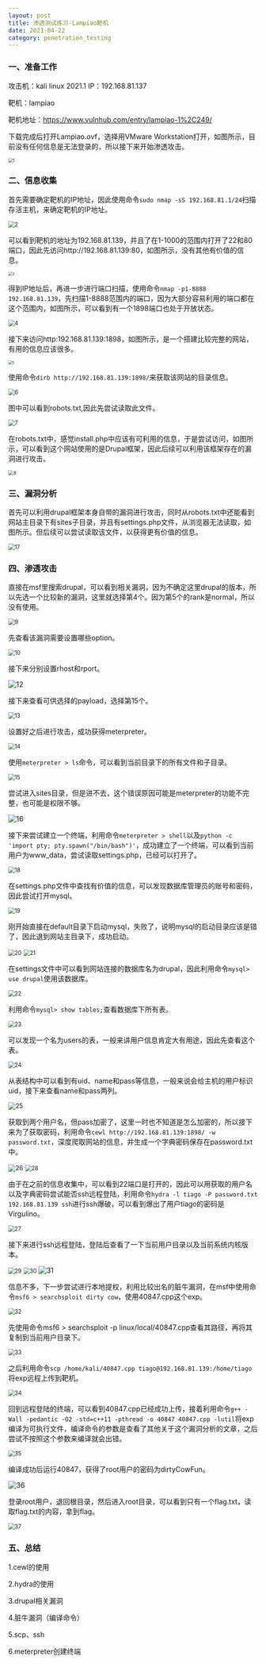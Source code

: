 ```yaml
---
layout: post
title: 渗透测试练习-Lampiao靶机
date: 2021-04-22
category: penetration_testing
---
```


### 一、准备工作

攻击机：kali linux 2021.1 IP：192.168.81.137

靶机：lampiao

靶机地址：https://www.vulnhub.com/entry/lampiao-1%2C249/

下载完成后打开Lampiao.ovf，选择用VMware Workstation打开，如图所示，目前没有任何信息是无法登录的，所以接下来开始渗透攻击。

<img src="https://github.com/littleO-range/littleO-range.github.io/raw/master/_ptimages/1.png" alt="1" style="zoom: 60%;" />

### 二、信息收集

首先需要确定靶机的IP地址，因此使用命令`sudo nmap -sS 192.168.81.1/24`扫描存活主机，来确定靶机的IP地址。

<img src="https://github.com/littleO-range/littleO-range.github.io/raw/master/_ptimages/2.png" alt="2" style="zoom: 80%;" />

可以看到靶机的地址为192.168.81.139，并且了在1-1000的范围内打开了22和80端口，因此先访问http://192.168.81.139:80，如图所示，没有其他有价值的信息。

<img src="https://github.com/littleO-range/littleO-range.github.io/raw/master/_ptimages/3.png" alt="3" style="zoom: 50%;" />

得到IP地址后，再进一步进行端口扫描，使用命令`nmap -p1-8888 192.168.81.139`，先扫描1-8888范围内的端口，因为大部分容易利用的端口都在这个范围内，如图所示，可以看到有一个1898端口也处于开放状态。

<img src="https://github.com/littleO-range/littleO-range.github.io/raw/master/_ptimages/4.png" alt="4" style="zoom: 80%;" />

接下来访问http:192.168.81.139:1898，如图所示，是一个搭建比较完整的网站，有用的信息应该很多。

<img src="https://github.com/littleO-range/littleO-range.github.io/raw/master/_ptimages/5.png" alt="5" style="zoom: 50%;" />

使用命令`dirb http://192.168.81.139:1898/`来获取该网站的目录信息。

<img src="https://github.com/littleO-range/littleO-range.github.io/raw/master/_ptimages/6.png" alt="6" style="zoom: 80%;" />

图中可以看到robots.txt,因此先尝试读取此文件。

<img src="https://github.com/littleO-range/littleO-range.github.io/raw/master/_ptimages/7.png" alt="7" style="zoom: 80%;" />

在robots.txt中，感觉install.php中应该有可利用的信息，于是尝试访问，如图所示，可以看到这个网站使用的是Drupal框架，因此后续可以利用该框架存在的漏洞进行攻击。

<img src="https://github.com/littleO-range/littleO-range.github.io/raw/master/_ptimages/8.png" alt="8" style="zoom: 65%;" />

### 三、漏洞分析

首先可以利用drupal框架本身自带的漏洞进行攻击，同时从robots.txt中还能看到网站主目录下有sites子目录，并且有settings.php文件，从浏览器无法读取，如图所示。但后续可以尝试读取该文件，以获得更有价值的信息。

<img src="https://github.com/littleO-range/littleO-range.github.io/raw/master/_ptimages/17.png" alt="17" style="zoom: 80%;" />

### 四、渗透攻击

直接在msf里搜索drupal，可以看到相关漏洞，因为不确定这里drupal的版本，所以先选一个比较新的漏洞，这里就选择第4个。因为第5个的rank是normal，所以没有使用。

<img src="https://github.com/littleO-range/littleO-range.github.io/raw/master/_ptimages/9.png" alt="9" style="zoom: 80%;" />

先查看该漏洞需要设置哪些option。

<img src="https://github.com/littleO-range/littleO-range.github.io/raw/master/_ptimages/10.png" alt="10" style="zoom: 80%;" />

接下来分别设置rhost和rport。

<img src="https://github.com/littleO-range/littleO-range.github.io/raw/master/_ptimages/12.png" alt="12" style="zoom: 100%;" />

接下来查看可供选择的payload，选择第15个。

<img src="https://github.com/littleO-range/littleO-range.github.io/raw/master/_ptimages/13.png" alt="13" style="zoom: 80%;" />

设置好之后进行攻击，成功获得meterpreter。

<img src="https://github.com/littleO-range/littleO-range.github.io/raw/master/_ptimages/14.png" alt="14" style="zoom: 80%;" />

使用`meterpreter > ls`命令，可以看到当前目录下的所有文件和子目录。

<img src="https://github.com/littleO-range/littleO-range.github.io/raw/master/_ptimages/15.png" alt="15" style="zoom: 80%;" />

尝试进入sites目录，但是进不去，这个错误原因可能是meterpreter的功能不完整，也可能是权限不够。

<img src="https://github.com/littleO-range/littleO-range.github.io/raw/master/_ptimages/16.png" alt="16" style="zoom: 100%;" />

接下来尝试建立一个终端，利用命令`meterpreter > shell`以及`python -c 'import pty; pty.spawn("/bin/bash")'`，成功建立了一个终端，可以看到当前用户为www_data，尝试读取settings.php，已经可以打开了。

<img src="https://github.com/littleO-range/littleO-range.github.io/raw/master/_ptimages/18.png" alt="18" style="zoom: 80%;" />

在settings.php文件中查找有价值的信息，可以发现数据库管理员的账号和密码，因此尝试打开mysql。

<img src="https://github.com/littleO-range/littleO-range.github.io/raw/master/_ptimages/19.png" alt="19" style="zoom: 80%;" />

刚开始直接在default目录下启动mysql，失败了，说明mysql的启动目录应该是错了，因此退到网站主目录下，成功启动。

<img src="https://github.com/littleO-range/littleO-range.github.io/raw/master/_ptimages/20.png" alt="20" style="zoom: 80%;" />

<img src="https://github.com/littleO-range/littleO-range.github.io/raw/master/_ptimages/21.png" alt="21" style="zoom: 80%;" />

在settings文件中可以看到网站连接的数据库名为drupal，因此利用命令`mysql> use drupal`使用该数据库。

<img src="https://github.com/littleO-range/littleO-range.github.io/raw/master/_ptimages/22.png" alt="22" style="zoom: 80%;" />

利用命令`mysql> show tables;`查看数据库下所有表。

<img src="https://github.com/littleO-range/littleO-range.github.io/raw/master/_ptimages/23.png" alt="23" style="zoom: 80%;" />

可以发现一个名为users的表，一般来讲用户信息肯定大有用途，因此先查看这个表。

<img src="https://github.com/littleO-range/littleO-range.github.io/raw/master/_ptimages/24.png" alt="24" style="zoom: 80%;" />

从表结构中可以看到有uid、name和pass等信息，一般来说会给主机的用户标识uid，接下来查看name和pass两列。

<img src="https://github.com/littleO-range/littleO-range.github.io/raw/master/_ptimages/25.png" alt="25" style="zoom: 90%;" />

获取到两个用户名，但pass加密了，这里一时也不知道是怎么加密的，所以接下来为了获取密码，利用命令`cewl http://192.168.81.139:1898/ -w password.txt`，深度爬取网站的信息，并生成一个字典密码保存在password.txt中。

<img src="https://github.com/littleO-range/littleO-range.github.io/raw/master/_ptimages/26.png" alt="26" style="zoom: 90%;" />

<img src="https://github.com/littleO-range/littleO-range.github.io/raw/master/_ptimages/28.png" alt="28" style="zoom: 80%;" />

由于在之前的信息收集中，可以看到22端口是打开的，因此可以用获取的用户名以及字典密码尝试能否ssh远程登陆，利用命令`hydra -l tiago -P password.txt 192.168.81.139 ssh`进行ssh爆破，可以看到爆出了用户tiago的密码是Virgulino。

<img src="https://github.com/littleO-range/littleO-range.github.io/raw/master/_ptimages/27.png" alt="27" style="zoom: 80%;" />

接下来进行ssh远程登陆，登陆后查看了一下当前用户目录以及当前系统内核版本。

<img src="https://github.com/littleO-range/littleO-range.github.io/raw/master/_ptimages/29.png" alt="29" style="zoom: 80%;" />

<img src="https://github.com/littleO-range/littleO-range.github.io/raw/master/_ptimages/30.png" alt="30" style="zoom: 80%;" />

<img src="https://github.com/littleO-range/littleO-range.github.io/raw/master/_ptimages/31.png" alt="31" style="zoom: 100%;" />

信息不多，下一步尝试进行本地提权，利用比较出名的脏牛漏洞，在msf中使用命令`msf6 > searchsploit dirty cow`，使用40847.cpp这个exp。

<img src="https://github.com/littleO-range/littleO-range.github.io/raw/master/_ptimages/32.png" alt="32" style="zoom: 80%;" />

先使用命令msf6 > searchsploit -p linux/local/40847.cpp查看其路径，再将其复制到当前用户目录下。

<img src="https://github.com/littleO-range/littleO-range.github.io/raw/master/_ptimages/33.png" alt="33" style="zoom: 80%;" />

之后利用命令`scp /home/kali/40847.cpp tiago@192.168.81.139:/home/tiago`将exp远程上传到靶机。

<img src="https://github.com/littleO-range/littleO-range.github.io/raw/master/_ptimages/34.png" alt="34" style="zoom: 80%;" />

回到远程登陆的终端，可以看到40847.cpp已经成功上传，接着利用命令`g++ -Wall -pedantic -O2 -std=c++11 -pthread -o 40847 40847.cpp -lutil`将exp编译为可执行文件，编译命令的参数是查看了其他关于这个漏洞分析的文章，之后尝试不按照这个参数来编译就会出错。

<img src="https://github.com/littleO-range/littleO-range.github.io/raw/master/_ptimages/35.png" alt="35" style="zoom: 80%;" />

编译成功后运行40847，获得了root用户的密码为dirtyCowFun。

<img src="https://github.com/littleO-range/littleO-range.github.io/raw/master/_ptimages/36.png" alt="36" style="zoom: 100%;" />

登录root用户，退回根目录，然后进入root目录，可以看到只有一个flag.txt，读取flag.txt的内容，拿到flag。

<img src="https://github.com/littleO-range/littleO-range.github.io/raw/master/_ptimages/37.png" alt="37" style="zoom: 80%;" />

### 五、总结

1.cewl的使用

2.hydra的使用

3.drupal相关漏洞

4.脏牛漏洞（编译命令）

5.scp、ssh

6.meterpreter创建终端



